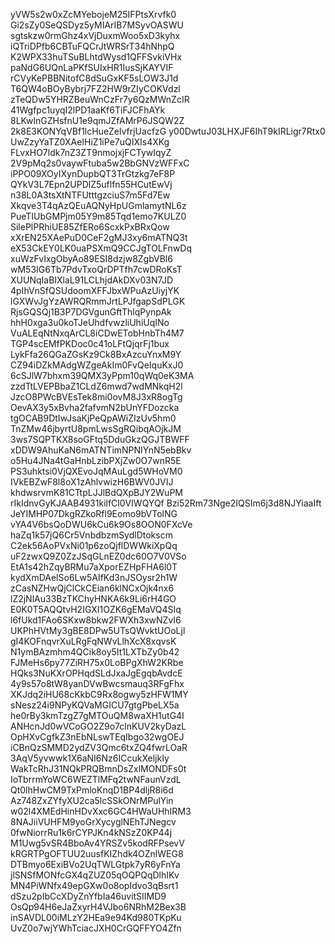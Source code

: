 yVW5s2w0xZcMYebojeM25IFPtsXrvfk0
Gi2sZy0SeQSDyz5yMIArIB7MSyvOASWU
sgtskzw0rmGhz4xVjDuxmWoo5xD3kyhx
iQTriDPfb6CBTuFQCrJtWRSrT34hNhpQ
K2WPX33huTSuBLhtdWysd1QFFSvkiVHx
paNdG6UQnLaPKfSUIxHR1IusSjKAYVIF
rCVyKePBBNitofC8dSuGxKF5sLOW3J1d
T6QW4oBOyBybrj7FZ2HW9rZIyCOKVdzl
zTeQDw5YHRZBeuWnCzFr7y6QzMWnZcIR
41Wgfpc1uyqI2lPD1aaKf6TiFJCFhAYk
8LKwlnGZHsfnU1e9qmJZfAMrP6JSQW2Z
2k8E3KONYqVBf1lcHueZelvfrjUacfzG
y00DwtuJ03LHXJF6IhT9kIRLigr7Rtx0
UwZzyYaTZ0XAeIHiZ1iPe7uQIXIs4XKg
FLvxHO7ldk7nZ3ZT9nmojxjFCTywIqyZ
2V9pMq2s0vaywFtuba5w2BbGNVzWFFxC
iPPO09XOyIXynDupbQT3TrGtzkg7eF8P
QYkV3L7Epn2UPDlZ5uflfn55HCutEwVj
n38L0A3tsXtNTFUtttgzciuS7m5Fd7Ew
Xkqve3T4qAzQEuAQNyHpUGmlamytNL6z
PueTIUbGMPjm05Y9m85Tqd1emo7KULZ0
SilePlPRhiUE85ZfERo6ScxkPxBRxQow
xXrEN25XAePuD0CeF2gMJ3xy6mATNQ3t
eX53CkEY0LK0uaPSXmQ9CCJgTOLFnwDq
xuWzFvIxgObyAo89ESI8dzjw8ZgbVBl6
wM53IG6Tb7PdvTxoQrDPTfh7cwDRoKsT
XUUNqIaBIXlaL91LCLhjdAkDXv03N7JD
4pIhVnSfQSUdoomXFFJbxWPuAzUiyjYK
lGXWvJgYzAWRQRmmJrtLPJfgapSdPLGK
RjsGQSQj1B3P7DGVgunGftThlqPynpAk
hhH0xga3u0koTJeUhdfvwzliUhiUqINo
VuALEqNtNxqArCL8iCDwETobHnbTh4M7
TGP4scEMfPKDoc0c41oLFtQjqrFj1bux
LykFfa26QGaZGsKz9Ck8BxAzcuYnxM9Y
CZ94iDZkMAdgWZgeAkIm0FvQeIquKxJ0
6cSJlW7bhxm39QMX3yPpm10qWq0eK3MA
zzdTtLVEPBbaZ1CLdZ6mwd7wdMNkqH2l
JzcO8PWcBVEsTek8mi0ovM8J3xR8ogTg
OevAX3y5xBvha2fafvmN2bUnYFDozcka
tgOCAB9DtIwJsaKjPeQpAWiZIzUv5hm0
TnZMw46jbyrtU8pmLwsSgRQibqAOjkJM
3ws7SQPTKX8soGFtq5DduGkzQGJTBWFF
xDDW9AhuKaN6mATNTimNPNIYnN5ebBkv
o5Hu4JNa4tGaHnbLzibPXjZw0O7wnR5E
PS3uhktsi0VjQXEvoJqMAuLgd5WHoVM0
IVkEBZwF8l8oX1zAhlvwizH6BWV0JVIJ
khdwsrvmK81CTtpLJJlBdQXpBJY2WuPM
rIkIdnvGyKJAAB4931kilfCl0VIWQYQf
Bzi52Rm73Nge2IQSIm6j3d8NJYiaaIft
JeYIMHP07DkgRZkoRfl9Eomo9bVTolNG
vYA4V6bsQoDWU6kCu6k9Os8OON0FXcVe
haZq1k57jQ6Cr5VnbdbzmSydlDtokscm
C2ek56AoPVxNi01p6zoQjflDWWkiXpQq
uF2zwxQ9Z0ZzJSqGLnEZ0dc60O7V0VSo
EtA1s42hZqyBRMu7aXporEZHpFHA6l0T
kydXmDAelSo6Lw5AIfKd3nJSOysr2h1W
zCasNZHwQjClCkCEian6klNCxOjk4nx6
lZ2jNlAu33BzTKChyHNKA6k9Li6rH4GO
E0K0T5AQQtvH2IGXI1OZK6gEMaVQ4SIq
l6fUkd1FAo6SKxw8bkw2FWXh3xwNZvI6
UKPhHVtMy3gBE8DPw5UTsQWvktUOoLjl
gI4KOFnqvrXuLRgFqNWvLlhXcX8xqvsK
N1ymBAzmhm4QCik8oy5It1LXTbZy0b42
FJMeHs6py77ZiRH75x0LoBPgXhW2KRbe
HQks3NuKXrOPHqdSLdJxaJgEgqbAvdcE
4y9s57o8tW8yanDVwBwcsmauq3RFgFhx
XKJdq2iHU68cKkbC9Rx8ogwy5zHFW1MY
sNesz24i9NPyKQVaMGICU7gtgPbeLX5a
he0rBy3kmTzgZ7gMTOuQM8waXH1utG4I
ANHcnJd0wVCoGO2Z9o7clnKUV2kyDazL
OpHXvCgfkZ3nEbNLswTEqIbgo32wgOEJ
iCBnQzSMMD2ydZV3Qmc6txZQ4fwrLOaR
3AqV5yvwwk1X6aNI6Nz6ICcukXeljkIy
WakTcRhJ31NQkPRQBmnDsZxlMONDFs0t
IoTbrrmYoWC6WEZTlMFq2twNFaunVzdL
Qt0lhHwCM9TxPmloKnqD1BP4dljR8i6d
Az748ZxZYfyXU2ca5lcSSkONrMPulYin
w02l4XMEdHinHDvXxc6GC4HWaUHhIRM3
8NAJiiVUHFM9yoGrXycyglNEhTJNegcv
0fwNiorrRu1k6rCYPJKn4kNSzZ0KP44j
M1Uwg5vSR4BboAv4YRSZv5kodRFPsevV
kRGRTPgOFTUU2uusfKIZhdk4OZnlWEG8
DTBmyo6ExiBVo2UqTWLGtpk7yR6yFnYa
jlSNSfMONfcGX4qZUZ05qOQPQqDlhIKv
MN4PiWNfx49epGXw0o8opIdvo3qBsrt1
dSzu2pIbCcXDyZnYfbIa46uvitSIIMD9
OsQp94H6eJaZxyrH4VJbo6NRhM2Bex3B
inSAVDL00iMLzY2HEa9e94Kd980TKpKu
UvZ0o7wjYWhTciacJXH0CrGQFFYO4Zfn
